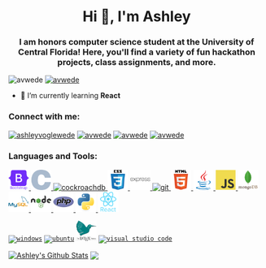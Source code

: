 

<h1 align="center">Hi 👋, I'm Ashley</h1>
<h3 align="center">I am honors computer science student at the University of Central Florida! Here, you'll find a variety of fun hackathon projects, class assignments, and more.</h3>

<img src="https://komarev.com/ghpvc/?username=avwede&label=Profile%20views&color=68bcfd&style=flat" alt="avwede" />
<a href="https://github.com/ryo-ma/github-profile-trophy">
  <img src="https://github-profile-trophy.vercel.app/?username=avwede&theme=dracula&title=Commit,PullRequest,Repositories" alt="avwede" />
</a>

- 🌱 I’m currently learning **React**

<h3 align="left">Connect with me:</h3>
<p align="left">
<a href="https://linkedin.com/in/ashleyvoglewede" target="blank"><img align="center" src="https://cdn.jsdelivr.net/npm/simple-icons@3.0.1/icons/linkedin.svg" alt="ashleyvoglewede" height="30" width="40" /></a>
<a href="https://www.codechef.com/users/avwede" target="blank"><img align="center" src="https://cdn.jsdelivr.net/npm/simple-icons@3.1.0/icons/codechef.svg" alt="avwede" height="30" width="40" /></a>
<a href="https://codeforces.com/profile/avwede" target="blank"><img align="center" src="https://cdn.jsdelivr.net/npm/simple-icons@3.0.1/icons/codeforces.svg" alt="avwede" height="30" width="40" /></a>
<a href="https://www.leetcode.com/avwede" target="blank"><img align="center" src="https://cdn.jsdelivr.net/npm/simple-icons@3.0.1/icons/leetcode.svg" alt="avwede" height="30" width="40" /></a>
</p>

<h3 align="left">Languages and Tools:</h3>
<p align="left"> <a href="https://getbootstrap.com" target="_blank"> <img src="https://raw.githubusercontent.com/devicons/devicon/master/icons/bootstrap/bootstrap-plain-wordmark.svg" alt="bootstrap" width="40" height="40"/> </a> <a href="https://www.cprogramming.com/" target="_blank"> <img src="https://raw.githubusercontent.com/devicons/devicon/master/icons/c/c-original.svg" alt="c" width="40" height="40"/> </a> <a href="https://www.cockroachlabs.com/product/cockroachdb/" target="_blank"> <img src="https://cdn.worldvectorlogo.com/logos/cockroachdb.svg" alt="cockroachdb" width="40" height="40"/> </a> <a href="https://www.w3schools.com/css/" target="_blank"> <img src="https://raw.githubusercontent.com/devicons/devicon/master/icons/css3/css3-original-wordmark.svg" alt="css3" width="40" height="40"/> </a> <a href="https://expressjs.com" target="_blank"> <img src="https://raw.githubusercontent.com/devicons/devicon/master/icons/express/express-original-wordmark.svg" alt="express" width="40" height="40"/> </a> <a href="https://git-scm.com/" target="_blank"> <img src="https://www.vectorlogo.zone/logos/git-scm/git-scm-icon.svg" alt="git" width="40" height="40"/> </a> <a href="https://www.w3.org/html/" target="_blank"> <img src="https://raw.githubusercontent.com/devicons/devicon/master/icons/html5/html5-original-wordmark.svg" alt="html5" width="40" height="40"/> </a> <a href="https://www.java.com" target="_blank"> <img src="https://raw.githubusercontent.com/devicons/devicon/master/icons/java/java-original.svg" alt="java" width="40" height="40"/> </a> <a href="https://developer.mozilla.org/en-US/docs/Web/JavaScript" target="_blank"> <img src="https://raw.githubusercontent.com/devicons/devicon/master/icons/javascript/javascript-original.svg" alt="javascript" width="40" height="40"/> </a> <a href="https://www.mongodb.com/" target="_blank"> <img src="https://raw.githubusercontent.com/devicons/devicon/master/icons/mongodb/mongodb-original-wordmark.svg" alt="mongodb" width="40" height="40"/> </a> <a href="https://www.mysql.com/" target="_blank"> <img src="https://raw.githubusercontent.com/devicons/devicon/master/icons/mysql/mysql-original-wordmark.svg" alt="mysql" width="40" height="40"/> </a> <a href="https://nodejs.org" target="_blank"> <img src="https://raw.githubusercontent.com/devicons/devicon/master/icons/nodejs/nodejs-original-wordmark.svg" alt="nodejs" width="40" height="40"/> </a> <a href="https://www.php.net" target="_blank"> <img src="https://raw.githubusercontent.com/devicons/devicon/master/icons/php/php-original.svg" alt="php" width="40" height="40"/> </a> <a href="https://www.python.org" target="_blank"> <img src="https://raw.githubusercontent.com/devicons/devicon/master/icons/python/python-original.svg" alt="python" width="40" height="40"/> </a> <a href="https://reactjs.org/" target="_blank"> <img src="https://raw.githubusercontent.com/devicons/devicon/master/icons/react/react-original-wordmark.svg" alt="react" width="40" height="40"/> </a>
  
[<code><img alt="windows" width="40" height="40" src="https://img.icons8.com/color/240/000000/windows-10.png"></code>](https://www.microsoft.com/en-us/windows)
[<code><img alt="ubuntu" width="40" height="40" src="https://img.icons8.com/color/96/000000/ubuntu--v1.png"></code>](https://ubuntu.com/)
[<code><img alt="latex" width="40" height="40" src="https://raw.githubusercontent.com/github/explore/80688e429a7d4ef2fca1e82350fe8e3517d3494d/topics/latex/latex.png"></code>](https://www.latex-project.org/)
[<code><img alt="visual studio code" width="40" height="40" src="https://img.icons8.com/fluent/240/000000/visual-studio-code-2019.png"/></code>](https://code.visualstudio.com/)
</p>


<a href="https://github.com/avwede">
<img align="center" alt="Ashley's Github Stats" src="https://github-readme-stats.codestackr.vercel.app/api?username=avwede&show_icons=true&hide_border=true&count_private=true&include_all_commits=true&theme=radical" /></a>
<a href="https://github.com/avwede">
  <img align="center" src="https://github-readme-stats.anuraghazra1.vercel.app/api/top-langs/?username=avwede&layout=compact&theme=radical" />
</a>


